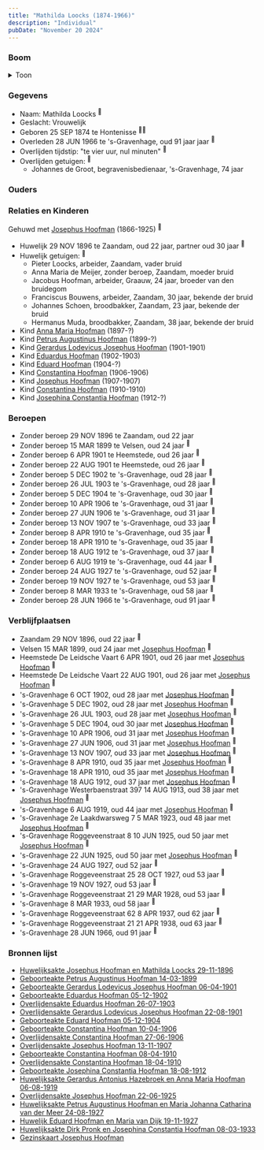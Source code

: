 ```yaml
---
title: "Mathilda Loocks (1874-1966)"
description: "Individual"
pubDate: "November 20 2024"
---
```


### Boom
<details><summary>Toon</summary>

![test](https://www.plantuml.com/plantuml/svg/bPPHJ-Cm3CVVyoaiUE1fqjgEhaKJCBWD3W4ttHqytEc4ijPirTfaIbBGXFZkk3GCbi6jUwlhElx5-TlfiJPScRB8cPvbOiuLBs3Cazb4oLAafpAN2epYGfCBXM7JB4L8CfNaM3zZCJSBAB0OezBrAsrGeJIBER8FgoOvrngU602SI9MY-ZtDafb0hNkzWcVYy102zipO7enUKsd6wf2TAswcMPvok9GocUaTu1g-jzjUt85bwExmP10C0bh_wJx3F7s6ti6OZnTtOsbCZWU7uE_3hy48lAZRWNCf38fCQ_pmkPwLUNx7HNgNAAdrM19R5HV1nSqrU74OmfvkdId-W6BA9rZ1Mi8BgN4-BJKjBEyBBjuGsvGKTWV1S7zuyZ-q3lHlpWYDKj3wl7niWELRB4hXObcgti4Zfcac9jNdCLp_kAKKSVWADoIui0ExUJQPcWNckNmam6Ne28sYxVJBIQbD9jPtviMDTkPruAh_iqeRmotc6iNcdHt1qJl86IgkKif_ALDyo19w-ghOT49Da4BeZuWeRdjmZbYGMDCcAl3h8reDMs8EqhB6N6FgDc7QXs-3qsfntpdBpLmXoU2o2Ws-aa7DjauMRKNMsPPivHXFfQ118qXAV1qaXWRjwxNVpirjmyqrwjfMMGjztjJ0VhlTf4fM6jrjoRoWxihrq2QLyqcB3IeNsS9H1RV5-pBKALm5jmJzXDDlTCAHhQEtTHUiQAqlYEQAgyz0WYOWf9Tw75Fp_k6KZ1TD4Uorr6hP0Sli9V3-mWxUbXsYZXqwTjUn8yUELsnIgsDxZkqxTi3iB6_zfQixHV5l2M8dgkleCZlMN4V4x5Hn7J6pNRxgg61jXxaEZrbrkmwVMJcvZe2nOnGf_SUy0000)
</details>

### Gegevens
- Naam: Mathilda Loocks <sup><a href="../s00306/" style="text-decoration:none" title="Huwelijksakte Josephus Hoofman en Mathilda Loocks 29-11-1896">:link:</a></sup>
- Geslacht: Vrouwelijk
- Geboren 25 SEP 1874 te Hontenisse <sup><a href="../s00306/" style="text-decoration:none" title="Huwelijksakte Josephus Hoofman en Mathilda Loocks 29-11-1896">:link:</a><a href="../s00350/" style="text-decoration:none" title="Gezinskaart Josephus Hoofman">:link:</a></sup>
- Overleden 28 JUN 1966 te 's-Gravenhage, oud 91 jaar jaar <sup><a href="../s00349/" style="text-decoration:none" title="Overlijdensakte Mathilda Loocks 28-06-1966">:link:</a></sup>
- Overlijden tijdstip: "te vier uur, nul minuten" <sup><a href="../s00349/" style="text-decoration:none" title="Overlijdensakte Mathilda Loocks 28-06-1966">:link:</a></sup>
- Overlijden getuigen: <sup><a href="../s00349/" style="text-decoration:none" title="Overlijdensakte Mathilda Loocks 28-06-1966">:link:</a></sup>
  - Johannes de Groot, begravenisbedienaar, \'s-Gravenhage, 74 jaar

### Ouders

### Relaties en Kinderen

Gehuwd met [Josephus Hoofman](../i00025/) (1866-1925) <sup><a href="../s00306/" style="text-decoration:none" title="Huwelijksakte Josephus Hoofman en Mathilda Loocks 29-11-1896">:link:</a></sup>
- Huwelijk 29 NOV 1896 te Zaandam, oud 22 jaar, partner oud 30 jaar <sup><a href="../s00306/" style="text-decoration:none" title="Huwelijksakte Josephus Hoofman en Mathilda Loocks 29-11-1896">:link:</a></sup>
- Huwelijk getuigen:  <sup><a href="../s00306/" style="text-decoration:none" title="Huwelijksakte Josephus Hoofman en Mathilda Loocks 29-11-1896">:link:</a></sup>
  - Pieter Loocks, arbeider, Zaandam, vader bruid
  - Anna Maria de Meijer, zonder beroep, Zaandam, moeder bruid
  - Jacobus Hoofman, arbeider, Graauw, 24 jaar, broeder van den bruidegom
  - Franciscus Bouwens, arbeider, Zaandam, 30 jaar, bekende der bruid
  - Johannes Schoen, broodbakker, Zaandam, 23 jaar, bekende der bruid
  - Hermanus Muda, broodbakker, Zaandam, 38 jaar, bekende der bruid
- Kind [Anna Maria Hoofman](../i00203/) (1897-?)
- Kind [Petrus Augustinus Hoofman](../i00195/) (1899-?)
- Kind [Gerardus Lodevicus Josephus Hoofman](../i00196/) (1901-1901)
- Kind [Eduardus Hoofman](../i00197/) (1902-1903)
- Kind [Eduard Hoofman](../i00198/) (1904-?)
- Kind [Constantina Hoofman](../i00199/) (1906-1906)
- Kind [Josephus Hoofman](../i00200/) (1907-1907)
- Kind [Constantina Hoofman](../i00201/) (1910-1910)
- Kind [Josephina Constantia Hoofman](../i00202/) (1912-?)

### Beroepen
- Zonder beroep 29 NOV 1896 te Zaandam, oud 22 jaar 
- Zonder beroep 15 MAR 1899 te Velsen, oud 24 jaar <sup><a href="../s00332/" style="text-decoration:none" title="Geboorteakte Petrus Augustinus Hoofman 14-03-1899">:link:</a></sup>
- Zonder beroep 6 APR 1901 te Heemstede, oud 26 jaar <sup><a href="../s00333/" style="text-decoration:none" title="Geboorteakte Gerardus Lodevicus Josephus Hoofman 06-04-1901">:link:</a></sup>
- Zonder beroep 22 AUG 1901 te Heemstede, oud 26 jaar <sup><a href="../s00334/" style="text-decoration:none" title="Overlijdensakte Gerardus Lodevicus Josephus Hoofman 22-08-1901">:link:</a></sup>
- Zonder beroep 5 DEC 1902 te 's-Gravenhage, oud 28 jaar <sup><a href="../s00336/" style="text-decoration:none" title="Geboorteakte Eduardus Hoofman 05-12-1902">:link:</a></sup>
- Zonder beroep 26 JUL 1903 te 's-Gravenhage, oud 28 jaar <sup><a href="../s00335/" style="text-decoration:none" title="Overlijdensakte Eduardus Hoofman 26-07-1903">:link:</a></sup>
- Zonder beroep 5 DEC 1904 te 's-Gravenhage, oud 30 jaar <sup><a href="../s00337/" style="text-decoration:none" title="Geboorteakte Eduard Hoofman 05-12-1904">:link:</a></sup>
- Zonder beroep 10 APR 1906 te 's-Gravenhage, oud 31 jaar <sup><a href="../s00338/" style="text-decoration:none" title="Geboorteakte Constantina Hoofman 10-04-1906">:link:</a></sup>
- Zonder beroep 27 JUN 1906 te 's-Gravenhage, oud 31 jaar <sup><a href="../s00339/" style="text-decoration:none" title="Overlijdensakte Constantina Hoofman 27-06-1906">:link:</a></sup>
- Zonder beroep 13 NOV 1907 te 's-Gravenhage, oud 33 jaar <sup><a href="../s00340/" style="text-decoration:none" title="Overlijdensakte Josephus Hoofman 13-11-1907">:link:</a></sup>
- Zonder beroep 8 APR 1910 te 's-Gravenhage, oud 35 jaar <sup><a href="../s00341/" style="text-decoration:none" title="Geboorteakte Constantina Hoofman 08-04-1910">:link:</a></sup>
- Zonder beroep 18 APR 1910 te 's-Gravenhage, oud 35 jaar <sup><a href="../s00342/" style="text-decoration:none" title="Overlijdensakte Constantina Hoofman 18-04-1910">:link:</a></sup>
- Zonder beroep 18 AUG 1912 te 's-Gravenhage, oud 37 jaar <sup><a href="../s00343/" style="text-decoration:none" title="Geboorteakte Josephina Constantia Hoofman  18-08-1912">:link:</a></sup>
- Zonder beroep 6 AUG 1919 te 's-Gravenhage, oud 44 jaar <sup><a href="../s00344/" style="text-decoration:none" title="Huwelijksakte Gerardus Antonius Hazebroek en Anna Maria Hoofman 06-08-1919">:link:</a></sup>
- Zonder beroep 24 AUG 1927 te 's-Gravenhage, oud 52 jaar <sup><a href="../s00346/" style="text-decoration:none" title="Huwelijksakte Petrus Augustinus Hoofman en Maria Johanna Catharina van der Meer 24-08-1927">:link:</a></sup>
- Zonder beroep 19 NOV 1927 te 's-Gravenhage, oud 53 jaar <sup><a href="../s00347/" style="text-decoration:none" title="Huwelijk Eduard Hoofman en Maria van Dijk 19-11-1927">:link:</a></sup>
- Zonder beroep 8 MAR 1933 te 's-Gravenhage, oud 58 jaar <sup><a href="../s00348/" style="text-decoration:none" title="Huwelijksakte Dirk Pronk en Josephina Constantia Hoofman  08-03-1933">:link:</a></sup>
- Zonder beroep 28 JUN 1966 te 's-Gravenhage, oud 91 jaar <sup><a href="../s00349/" style="text-decoration:none" title="Overlijdensakte Mathilda Loocks 28-06-1966">:link:</a></sup>

### Verblijfplaatsen
- Zaandam  29 NOV 1896, oud 22 jaar  <sup><a href="../s00306/" style="text-decoration:none" title="Huwelijksakte Josephus Hoofman en Mathilda Loocks 29-11-1896">:link:</a></sup>
- Velsen  15 MAR 1899, oud 24 jaar met [Josephus Hoofman](../i00025/) <sup><a href="../s00332/" style="text-decoration:none" title="Geboorteakte Petrus Augustinus Hoofman 14-03-1899">:link:</a></sup>
- Heemstede De Leidsche Vaart 6 APR 1901, oud 26 jaar met [Josephus Hoofman](../i00025/) <sup><a href="../s00333/" style="text-decoration:none" title="Geboorteakte Gerardus Lodevicus Josephus Hoofman 06-04-1901">:link:</a></sup>
- Heemstede De Leidsche Vaart 22 AUG 1901, oud 26 jaar met [Josephus Hoofman](../i00025/) <sup><a href="../s00334/" style="text-decoration:none" title="Overlijdensakte Gerardus Lodevicus Josephus Hoofman 22-08-1901">:link:</a></sup>
- 's-Gravenhage  6 OCT 1902, oud 28 jaar met [Josephus Hoofman](../i00025/) <sup><a href="../s00350/" style="text-decoration:none" title="Gezinskaart Josephus Hoofman">:link:</a></sup>
- 's-Gravenhage  5 DEC 1902, oud 28 jaar met [Josephus Hoofman](../i00025/) <sup><a href="../s00336/" style="text-decoration:none" title="Geboorteakte Eduardus Hoofman 05-12-1902">:link:</a></sup>
- 's-Gravenhage  26 JUL 1903, oud 28 jaar met [Josephus Hoofman](../i00025/) <sup><a href="../s00335/" style="text-decoration:none" title="Overlijdensakte Eduardus Hoofman 26-07-1903">:link:</a></sup>
- 's-Gravenhage  5 DEC 1904, oud 30 jaar met [Josephus Hoofman](../i00025/) <sup><a href="../s00337/" style="text-decoration:none" title="Geboorteakte Eduard Hoofman 05-12-1904">:link:</a></sup>
- 's-Gravenhage  10 APR 1906, oud 31 jaar met [Josephus Hoofman](../i00025/) <sup><a href="../s00338/" style="text-decoration:none" title="Geboorteakte Constantina Hoofman 10-04-1906">:link:</a></sup>
- 's-Gravenhage  27 JUN 1906, oud 31 jaar met [Josephus Hoofman](../i00025/) <sup><a href="../s00339/" style="text-decoration:none" title="Overlijdensakte Constantina Hoofman 27-06-1906">:link:</a></sup>
- 's-Gravenhage  13 NOV 1907, oud 33 jaar met [Josephus Hoofman](../i00025/) <sup><a href="../s00340/" style="text-decoration:none" title="Overlijdensakte Josephus Hoofman 13-11-1907">:link:</a></sup>
- 's-Gravenhage  8 APR 1910, oud 35 jaar met [Josephus Hoofman](../i00025/) <sup><a href="../s00341/" style="text-decoration:none" title="Geboorteakte Constantina Hoofman 08-04-1910">:link:</a></sup>
- 's-Gravenhage  18 APR 1910, oud 35 jaar met [Josephus Hoofman](../i00025/) <sup><a href="../s00342/" style="text-decoration:none" title="Overlijdensakte Constantina Hoofman 18-04-1910">:link:</a></sup>
- 's-Gravenhage  18 AUG 1912, oud 37 jaar met [Josephus Hoofman](../i00025/) <sup><a href="../s00343/" style="text-decoration:none" title="Geboorteakte Josephina Constantia Hoofman  18-08-1912">:link:</a></sup>
- 's-Gravenhage Westerbaenstraat 397 14 AUG 1913, oud 38 jaar met [Josephus Hoofman](../i00025/) <sup><a href="../s00350/" style="text-decoration:none" title="Gezinskaart Josephus Hoofman">:link:</a></sup>
- 's-Gravenhage  6 AUG 1919, oud 44 jaar met [Josephus Hoofman](../i00025/) <sup><a href="../s00344/" style="text-decoration:none" title="Huwelijksakte Gerardus Antonius Hazebroek en Anna Maria Hoofman 06-08-1919">:link:</a></sup>
- 's-Gravenhage 2e Laakdwarsweg 7 5 MAR 1923, oud 48 jaar met [Josephus Hoofman](../i00025/) <sup><a href="../s00350/" style="text-decoration:none" title="Gezinskaart Josephus Hoofman">:link:</a></sup>
- 's-Gravenhage Roggeveenstraat 8 10 JUN 1925, oud 50 jaar met [Josephus Hoofman](../i00025/) <sup><a href="../s00350/" style="text-decoration:none" title="Gezinskaart Josephus Hoofman">:link:</a></sup>
- 's-Gravenhage  22 JUN 1925, oud 50 jaar met [Josephus Hoofman](../i00025/) <sup><a href="../s00345/" style="text-decoration:none" title="Overlijdensakte Josephus Hoofman 22-06-1925">:link:</a></sup>
- 's-Gravenhage  24 AUG 1927, oud 52 jaar  <sup><a href="../s00346/" style="text-decoration:none" title="Huwelijksakte Petrus Augustinus Hoofman en Maria Johanna Catharina van der Meer 24-08-1927">:link:</a></sup>
- 's-Gravenhage Roggeveenstraat 25 28 OCT 1927, oud 53 jaar  <sup><a href="../s00350/" style="text-decoration:none" title="Gezinskaart Josephus Hoofman">:link:</a></sup>
- 's-Gravenhage  19 NOV 1927, oud 53 jaar  <sup><a href="../s00347/" style="text-decoration:none" title="Huwelijk Eduard Hoofman en Maria van Dijk 19-11-1927">:link:</a></sup>
- 's-Gravenhage Roggeveenstraat 21 29 MAR 1928, oud 53 jaar  <sup><a href="../s00350/" style="text-decoration:none" title="Gezinskaart Josephus Hoofman">:link:</a></sup>
- 's-Gravenhage  8 MAR 1933, oud 58 jaar  <sup><a href="../s00348/" style="text-decoration:none" title="Huwelijksakte Dirk Pronk en Josephina Constantia Hoofman  08-03-1933">:link:</a></sup>
- 's-Gravenhage Roggeveenstraat 62 8 APR 1937, oud 62 jaar  <sup><a href="../s00350/" style="text-decoration:none" title="Gezinskaart Josephus Hoofman">:link:</a></sup>
- 's-Gravenhage Roggeveenstraat 21 21 APR 1938, oud 63 jaar  <sup><a href="../s00350/" style="text-decoration:none" title="Gezinskaart Josephus Hoofman">:link:</a></sup>
- 's-Gravenhage  28 JUN 1966, oud 91 jaar  <sup><a href="../s00349/" style="text-decoration:none" title="Overlijdensakte Mathilda Loocks 28-06-1966">:link:</a></sup>

### Bronnen lijst
- [Huwelijksakte Josephus Hoofman en Mathilda Loocks 29-11-1896](../s00306/)
- [Geboorteakte Petrus Augustinus Hoofman 14-03-1899](../s00332/)
- [Geboorteakte Gerardus Lodevicus Josephus Hoofman 06-04-1901](../s00333/)
- [Geboorteakte Eduardus Hoofman 05-12-1902](../s00336/)
- [Overlijdensakte Eduardus Hoofman 26-07-1903](../s00335/)
- [Overlijdensakte Gerardus Lodevicus Josephus Hoofman 22-08-1901](../s00334/)
- [Geboorteakte Eduard Hoofman 05-12-1904](../s00337/)
- [Geboorteakte Constantina Hoofman 10-04-1906](../s00338/)
- [Overlijdensakte Constantina Hoofman 27-06-1906](../s00339/)
- [Overlijdensakte Josephus Hoofman 13-11-1907](../s00340/)
- [Geboorteakte Constantina Hoofman 08-04-1910](../s00341/)
- [Overlijdensakte Constantina Hoofman 18-04-1910](../s00342/)
- [Geboorteakte Josephina Constantia Hoofman  18-08-1912](../s00343/)
- [Huwelijksakte Gerardus Antonius Hazebroek en Anna Maria Hoofman 06-08-1919](../s00344/)
- [Overlijdensakte Josephus Hoofman 22-06-1925](../s00345/)
- [Huwelijksakte Petrus Augustinus Hoofman en Maria Johanna Catharina van der Meer 24-08-1927](../s00346/)
- [Huwelijk Eduard Hoofman en Maria van Dijk 19-11-1927](../s00347/)
- [Huwelijksakte Dirk Pronk en Josephina Constantia Hoofman  08-03-1933](../s00348/)
- [Gezinskaart Josephus Hoofman](../s00350/)
